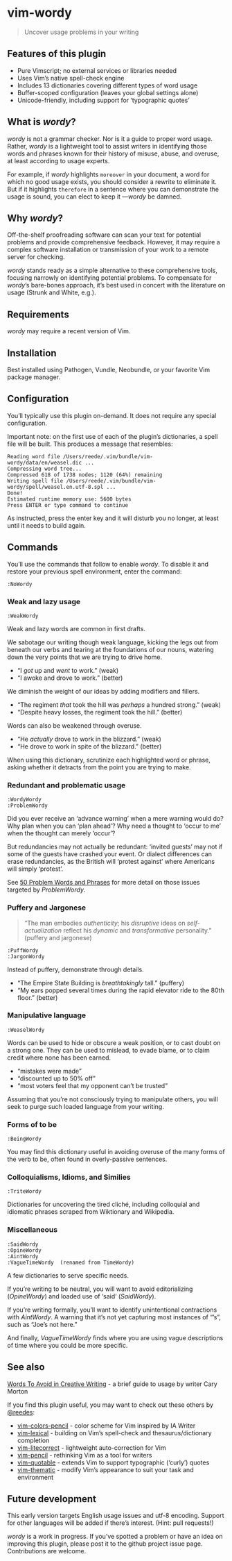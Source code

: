 # vim-wordy

> Uncover usage problems in your writing

## Features of this plugin

* Pure Vimscript; no external services or libraries needed
* Uses Vim’s native spell-check engine
* Includes 13 dictionaries covering different types of word usage
* Buffer-scoped configuration (leaves your global settings alone)
* Unicode-friendly, including support for ‘typographic quotes’

## What is _wordy_?

_wordy_ is not a grammar checker. Nor is it a guide to proper word usage.
Rather, _wordy_ is a lightweight tool to assist writers in identifying
those words and phrases known for their history of misuse, abuse, and
overuse, at least according to usage experts.

For example, if _wordy_ highlights `moreover` in your document, a word for
which no good usage exists, you should consider a rewrite to eliminate it.
But if it highlights `therefore` in a sentence where you can demonstrate
the usage is sound, you can elect to keep it —_wordy_ be damned.

## Why _wordy_?

Off-the-shelf proofreading software can scan your text for potential problems
and provide comprehensive feedback. However, it may require a complex
software installation or transmission of your work to a remote server for 
checking. 

_wordy_ stands ready as a simple alternative to these comprehensive tools,
focusing narrowly on identifying potential problems. To compensate for
_wordy_’s bare-bones approach, it’s best used in concert with the
literature on usage (Strunk and White, e.g.). 

## Requirements

_wordy_ may require a recent version of Vim.

## Installation

Best installed using Pathogen, Vundle, Neobundle, or your favorite Vim
package manager.

## Configuration

You’ll typically use this plugin on-demand. It does not require any
special configuration.

Important note: on the first use of each of the plugin’s dictionaries,
a spell file will be built. This produces a message that resembles:

```
Reading word file /Users/reede/.vim/bundle/vim-wordy/data/en/weasel.dic ...
Compressing word tree...
Compressed 618 of 1738 nodes; 1120 (64%) remaining
Writing spell file /Users/reede/.vim/bundle/vim-wordy/spell/weasel.en.utf-8.spl ...
Done!
Estimated runtime memory use: 5600 bytes
Press ENTER or type command to continue
```

As instructed, press the enter key and it will disturb you no longer, at
least until it needs to build again.

## Commands

You’ll use the commands that follow to enable _wordy_. To disable it and
restore your previous spell environment, enter the command:

```
:NoWordy
```

### Weak and lazy usage

```
:WeakWordy
```

Weak and lazy words are common in first drafts.

We sabotage our writing though weak language, kicking the legs out from
beneath our verbs and tearing at the foundations of our nouns, watering
down the very points that we are trying to drive home.

* “I _got_ up and _went_ to work.” (weak)
* “I awoke and drove to work.” (better)

We diminish the weight of our ideas by adding modifiers and fillers.

* “The regiment _that_ took the hill was _perhaps_ a hundred strong.” (weak)
* “Despite heavy losses, the regiment took the hill.” (better)

Words can also be weakened through overuse.

* “He _actually_ drove to work in the blizzard.” (weak)
* “He drove to work in spite of the blizzard.” (better)

When using this dictionary, scrutinize each highlighted word or phrase,
asking whether it detracts from the point you are trying to make.

### Redundant and problematic usage

```
:WordyWordy
:ProblemWordy
```

Did you ever receive an ‘advance warning’ when a mere warning would do?
Why plan when you can ‘plan ahead’? Why need a thought to ‘occur to me’
when the thought can merely ‘occur’?

But redundancies may not actually be redundant: ‘invited guests’ may not
if some of the guests have crashed your event. Or dialect differences can
erase redundancies, as the British will ‘protest against’ where Americans
will simply ‘protest’.

See [50 Problem Words and Phrases][1] for more detail on those issues
targeted by _ProblemWordy_.

[1]: http://www.dailywritingtips.com/50-problem-words-and-phrases/

### Puffery and Jargonese

> “The man embodies _authenticity_; his _disruptive_ ideas on
> _self-actualization_ reflect his _dynamic_ and _transformative_
> personality.” (puffery and jargonese)

```
:PuffWordy
:JargonWordy
```

Instead of puffery, demonstrate through details.

* “The Empire State Building is _breathtakingly_ tall.” (puffery)
* “My ears popped several times during the rapid elevator ride to the 80th
  floor.” (better)

### Manipulative language

```
:WeaselWordy
```

Words can be used to hide or obscure a weak position, or to cast doubt on
a strong one. They can be used to mislead, to evade blame, or to claim credit 
where none has been earned.

* “mistakes were made”
* “discounted up to 50% off”
* “most voters feel that my opponent can’t be trusted”

Assuming that you’re not consciously trying to manipulate others, you will
seek to purge such loaded language from your writing.

### Forms of to be

```
:BeingWordy
```

You may find this dictionary useful in avoiding overuse of the many forms
of the verb to be, often found in overly-passive sentences.

### Colloquialisms, Idioms, and Similies

```
:TriteWordy
```

Dictionaries for uncovering the tired cliché, including colloquial and
idiomatic phrases scraped from Wiktionary and Wikipedia.

### Miscellaneous

```
:SaidWordy
:OpineWordy
:AintWordy
:VagueTimeWordy  (renamed from TimeWordy)
```

A few dictionaries to serve specific needs.

If you’re writing to be neutral, you will want to avoid editorializing
(_OpineWordy_) and loaded use of ‘said’ (_SaidWordy_).

If you’re writing formally, you’ll want to identify unintentional
contractions with _AintWordy_. A warning that it’s not yet capturing most
instances of “’s”, such as “Joe’s not here.”

And finally, _VagueTimeWordy_ finds where you are using vague descriptions of
time where you could be more specific.

## See also

[Words To Avoid in Creative Writing][wa] - a brief guide to usage by
writer Cary Morton

[wa]: http://darlingmionette.deviantart.com/art/Words-To-Avoid-152886782

If you find this plugin useful, you may want to check out these others by
[@reedes][re]:

* [vim-colors-pencil][cp] - color scheme for Vim inspired by IA Writer
* [vim-lexical][lx] - building on Vim’s spell-check and thesaurus/dictionary completion
* [vim-litecorrect][lc] - lightweight auto-correction for Vim
* [vim-pencil][pn] - rethinking Vim as a tool for writers
* [vim-quotable][qu] - extends Vim to support typographic (‘curly’) quotes
* [vim-thematic][th] - modify Vim’s appearance to suit your task and environment 

[re]: https://github.com/reedes
[cp]: http://github.com/reedes/vim-colors-pencil
[lx]: http://github.com/reedes/vim-lexical
[lc]: http://github.com/reedes/vim-litecorrect
[pn]: http://github.com/reedes/vim-pencil
[qu]: http://github.com/reedes/vim-quotable
[th]: http://github.com/reedes/vim-thematic

## Future development

This early version targets English usage issues and utf-8 encoding.
Support for other languages will be added if there’s interest. (Hint: pull
requests!)

_wordy_ is a work in progress. If you’ve spotted a problem or have an idea
on improving this plugin, please post it to the github project issue page.
Contributions are welcome.

<!-- vim: set tw=74 :-->
